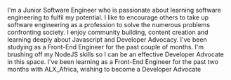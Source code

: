 I'm a Junior Software Engineer who is passionate about learning software engineering to fulfil my potential. I like to encourage others to take up software engineering as a profession to solve the numerous problems confronting society. I enjoy community building, content creation and learning deeply about Javascript and Developer Advocacy.
I've been studying as a Front-End Engineer for the past couple of months. I'm brushing off my NodeJS skills so I can be an effective Developer Advocate in this space. 
I've been learning as a Front-End Engineer for the past two months with ALX_Africa, wishing to become a Developer Advocate 
